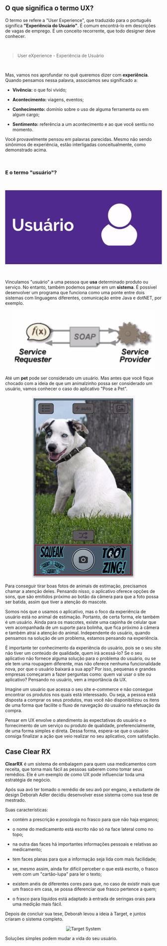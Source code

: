 ## O que significa o termo UX?

O termo se refere a "User Experience", que traduzido para o português significa **"Experiência do Usuário"**. É comum encontrá-lo em descrições de vagas de emprego. É um conceito recorrente, que todo designer deve conhecer.

<br>

> User eXperience - Experiência de Usuário 

<br>

Mas, vamos nos aprofundar no quê queremos dizer com **experiência**. Quando pensamos nessa palavra, associamos seu significado a:

+ **Vivência:** o que foi vivido;

+ **Acontecimento:** viagens, eventos;

+ **Conhecimento:** domínio sobre o uso de alguma ferramenta ou em algum cargo;

+ **Sentimento:** referência a um acontecimento e ao que você sentiu no momento.

Você provavelmente pensou em palavras parecidas. Mesmo não sendo sinônimos de experiência, estão interligadas conceitualmente, como demonstrado acima.

<br>

### E o termo "usuário"?

<br>

<div align="center">
  
![User](images/user.png)
  
</div>

<br>

Vinculamos "usuário" a uma pessoa que **usa** determinado produto ou serviço. No entanto, também podemos pensar em um **sistema**. É possível desenvolver um programa que funciona como uma ponte entre dois sistemas com linguagens diferentes, comunicação entre Java e dotNET, por exemplo.

<div align="center">

![Soap](images/soap.png)

</div>

Até um **pet** pode ser considerado um usuário. Mas antes que você fique chocado com a ideia de que um animalzinho possa ser considerado um usuário, vamos conhecer o caso do aplicativo "Pose a Pet".

<div align="center">

![Pose a Pet](images/pose-pet.png)

</div>

Para conseguir tirar boas fotos de animais de estimação, precisamos chamar a atenção deles. Pensando nisso, o aplicativo oferece opções de sons, que são emitidos próximo ao botão da câmera para que a foto possa ser batida, assim que tiver a atenção do mascote.

Somos nós que o usamos o aplicativo, mas o foco da experiência de usuário está no animal de estimação. Portanto, de certa forma, ele também é um usuário. Ainda para os mascotes, existe uma capinha de celular que vem acompanhada de um suporte para bolinha, que fica próximo à câmera e também atrai a atenção do animal. Independente do usuário, quando pensamos na solução de um problema, estamos pensando na experiência.

É importante ter conhecimento da experiência do usuário, pois se o seu site não tiver um conteúdo de qualidade, quem irá acessá-lo? Se o seu aplicativo não fornece alguma solução para o problema do usuário, ou se ele tem uma roupagem diferente, mas não oferece nenhuma funcionalidade nova, por que o usuário baixará a sua app? Por isso, pequenas e grandes empresas começaram a fazer perguntas como: quem vai usar o site ou aplicativo? Pensando no usuário, vem a importância da UX.

Imagine um usuário que acessa o seu site e-commerce e não consegue encontrar os produtos nos quais está interessado. Ou seja, a pessoa está disposta a comprar os seus produtos, mas você não disponibilizou os itens de uma forma que facilite o fluxo de navegação do usuário na efetuação da compra.

Pensar em UX envolve o atendimento às expectativas do usuário e o fornecimento de um serviço ou produto de qualidade, preferencialmente, de uma forma simples e direta. Dessa forma, espera-se que o usuário consiga finalizar a ação que veio realizar no seu aplicativo, com satisfação.


## Case Clear RX

**ClearRX** é um sistema de embalagem para quem usa medicamentos com receita, que torna mais fácil as pessoas saberem como tomar seus remédios. Ele é um exemplo de como UX pode influenciar toda uma estratégia de negócio.

Após sua avó ter tomado o remédio de seu avô por engano, a estudante de design Deborah Adler decidiu desenvolver esse sistema como sua tese de mestrado.

Suas características:

+ contém a prescrição e posologia no frasco para que não haja enganos;

+ o nome do medicamento está escrito não só na face lateral como no topo;

+ na outra das faces há importantes informações pessoais e relativas ao medicamento;

+ tem faces planas para que a informação seja lida com mais facilidade;

+ se, mesmo assim, ainda for difícil perceber o que está escrito, o frasco vem com um "cartão-lupa" para ler o texto;

+ existem anéis de diferentes cores para que, no caso de existir mais que um frasco em casa, se possa diferenciar que frasco pertence a quem;

+ o frasco para líquidos está adaptado à entrada de seringas orais para uma medição mais fácil.


Depois de concluir sua tese, Deborah levou a ideia à Target, e juntos criaram o sistema completo.

<div align="center">

![Target System](images/target_system.png)

</div>

Soluções simples podem mudar a vida do seu usuário.
